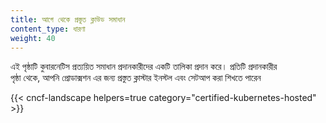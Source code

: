 ```yaml
---
title: আগে থেকে প্রস্তুত ক্লাউড সমাধান
content_type: ধারণা
weight: 40
---
```

<!-- overview -->

এই পৃষ্ঠাটি কুবারনেটিস প্রত্যয়িত সমাধান প্রদানকারীদের একটি তালিকা প্রদান করে। প্রতিটি প্রদানকারীর  
পৃষ্ঠা থেকে, আপনি   প্রোডাক্সশন এর জন্য প্রস্তুত ক্লাস্টার  ইনস্টল এবং সেটআপ করা 
শিখতে পারেন

<!-- body -->

{{< cncf-landscape helpers=true category="certified-kubernetes-hosted" >}}
